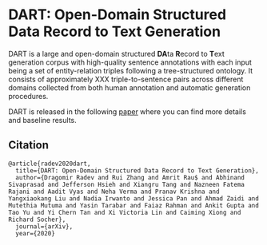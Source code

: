 # DART: Open-Domain Structured Data Record to Text Generation

DART is a large and open-domain structured **DA**ta **R**ecord to **T**ext generation corpus with high-quality sentence annotations with each input being a set of entity-relation triples following a tree-structured ontology.
It consists of approximately XXX triple-to-sentence pairs across different domains collected from both human annotation and automatic generation procedures.

DART is released in the following [paper]() where you can find more details and baseline results.

## Citation
```
@article{radev2020dart,
  title={DART: Open-Domain Structured Data Record to Text Generation},
  author={Dragomir Radev and Rui Zhang and Amrit Rau$ and Abhinand Sivaprasad and Jefferson Hsieh and Xiangru Tang and Nazneen Fatema Rajani and Aadit Vyas and Neha Verma and Pranav Krishna and Yangxiaokang Liu and Nadia Irwanto and Jessica Pan and Ahmad Zaidi and Mutethia Mutuma and Yasin Tarabar and Faiaz Rahman and Ankit Gupta and Tao Yu and Yi Chern Tan and Xi Victoria Lin and Caiming Xiong and Richard Socher},
  journal={arXiv},
  year={2020}
```